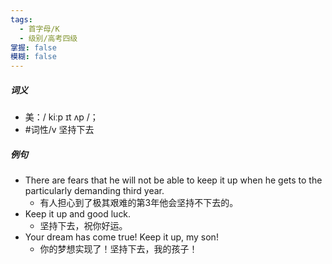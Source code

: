 ```yaml
---
tags:
  - 首字母/K
  - 级别/高考四级
掌握: false
模糊: false
---
```

##### 词义
- 美：/ kiːp ɪt ʌp /；
- #词性/v  坚持下去
##### 例句
- There are fears that he will not be able to keep it up when he gets to the particularly demanding third year.
	- 有人担心到了极其艰难的第3年他会坚持不下去的。
- Keep it up and good luck.
	- 坚持下去，祝你好运。
- Your dream has come true! Keep it up, my son!
	- 你的梦想实现了！坚持下去，我的孩子！
